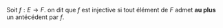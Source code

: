
Soit $f : E\rightarrow F$. on dit que $f$ est injective si tout élément de $F$ admet **au plus** un antécédent par $f$. 
 
